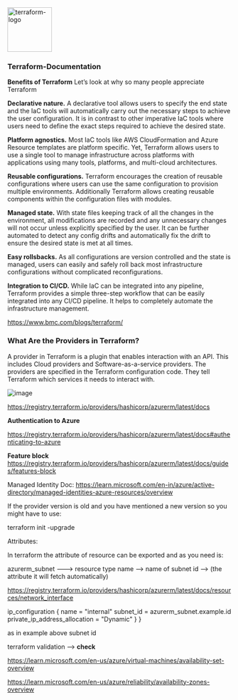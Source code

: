 <img width="100" alt="terraform-logo" src="https://user-images.githubusercontent.com/96013623/233460612-6b8966eb-f8b7-45bb-b9e5-ad6a0d0388a6.png">

### Terraform-Documentation

**Benefits of Terraform**
Let’s look at why so many people appreciate Terraform

**Declarative nature.** A declarative tool allows users to specify the end state and the IaC tools will automatically carry out the necessary steps to achieve the user configuration. It is in contrast to other imperative IaC tools where users need to define the exact steps required to achieve the desired state.

**Platform agnostics.** Most IaC tools like AWS CloudFormation and Azure Resource templates are platform specific. Yet, Terraform allows users to use a single tool to manage infrastructure across platforms with applications using many tools, platforms, and multi-cloud architectures.

**Reusable configurations.** Terraform encourages the creation of reusable configurations where users can use the same configuration to provision multiple environments. Additionally Terraform allows creating reusable components within the configuration files with modules.

**Managed state.** With state files keeping track of all the changes in the environment, all modifications are recorded and any unnecessary changes will not occur unless explicitly specified by the user. It can be further automated to detect any config drifts and automatically fix the drift to ensure the desired state is met at all times.

**Easy rollsbacks.** As all configurations are version controlled and the state is managed, users can easily and safely roll back most infrastructure configurations without complicated reconfigurations.

**Integration to CI/CD.** While IaC can be integrated into any pipeline, Terraform provides a simple three-step workflow that can be easily integrated into any CI/CD pipeline. It helps to completely automate the infrastructure management.

https://www.bmc.com/blogs/terraform/

### What Are the Providers in Terraform?

A provider in Terraform is a plugin that enables interaction with an API. This includes Cloud providers and Software-as-a-service providers. The providers are specified in the Terraform configuration code. They tell Terraform which services it needs to interact with.

![image](https://user-images.githubusercontent.com/96013623/233902274-d8c140ff-57a3-44c5-a91a-c4834d8ecef8.png)

https://registry.terraform.io/providers/hashicorp/azurerm/latest/docs

**Authentication to Azure**

https://registry.terraform.io/providers/hashicorp/azurerm/latest/docs#authenticating-to-azure

**Feature block**
https://registry.terraform.io/providers/hashicorp/azurerm/latest/docs/guides/features-block

Managed Identity Doc: https://learn.microsoft.com/en-in/azure/active-directory/managed-identities-azure-resources/overview

If the provider version is old and you have mentioned a new version so you might have to use:

terraform init -upgrade

Attributes:

In terraform the attribute of resource can be exported and as you need is:

azurerm_subnet ---> resource type
name --> name of subnet
id --> (the attribute it will fetch automatically)

https://registry.terraform.io/providers/hashicorp/azurerm/latest/docs/resources/network_interface

 ip_configuration {
    name                          = "internal"
    subnet_id                     = azurerm_subnet.example.id
    private_ip_address_allocation = "Dynamic"
  }
}

as in example above subnet id



terraform validation --> **check**

https://learn.microsoft.com/en-us/azure/virtual-machines/availability-set-overview

https://learn.microsoft.com/en-us/azure/reliability/availability-zones-overview
